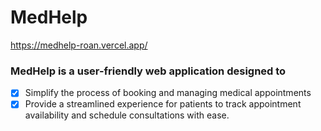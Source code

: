 # MedHelp 
https://medhelp-roan.vercel.app/
### MedHelp is a user-friendly web application designed to
- [x] Simplify the process of booking and managing medical appointments
- [x] Provide a streamlined experience for patients to track appointment availability and schedule consultations with ease.
